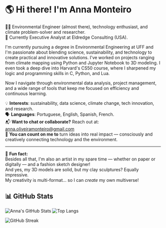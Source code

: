 # 🌎 Hi there! I'm Anna Monteiro  
👩‍🔬 Environmental Engineer (almost there), technology enthusiast, and climate problem-solver and researcher.  
💼 Currently Executive Analyst at Eldredge Consulting (USA).

I'm currently pursuing a degree in Environmental Engineering at UFF and I'm passionate about blending science, sustainability, and technology to create practical and innovative solutions. I've worked on projects ranging from climate mapping using Python and Jupyter Notebook to 3D modeling. I even took a deep dive into Harvard's CS50 course, where I sharpened my logic and programming skills in C, Python, and Lua.

Now I navigate through environmental data analysis, project management, and a wide range of tools that keep me focused on efficiency and continuous learning.

💡 **Interests**: sustainability, data science, climate change, tech innovation, and research.  
🗣️ **Languages**: Portuguese, English, Spanish, French.  
📬 **Want to chat or collaborate?** Reach out at: [anna.oliveiramonteiro@gmail.com](mailto:anna.oliveiramonteiro@gmail.com)  
🎯 **You can count on me to** turn ideas into real impact — consciously and creatively connecting technology and the environment.

---

🎨 **Fun fact:**  
Besides all that, I'm also an artist in my spare time — whether on paper or digitally — and a fashion sketch designer!  
And yes, my 3D models are solid, but my clay sculptures? Equally impressive.  
My creativity is multi-format... so I can *create* my own multiverse!

## 📊 GitHub Stats

![Anna's GitHub Stats](https://github-readme-stats.vercel.app/api?username=annacomonteiro&show_icons=true&theme=dracula&hide_rank=false)
![Top Langs](https://github-readme-stats.vercel.app/api/top-langs/?username=annacomonteiro&layout=compact&theme=dracula)

![GitHub Streak](https://github-readme-streak-stats.herokuapp.com/?user=annacomonteiro&theme=dracula)
